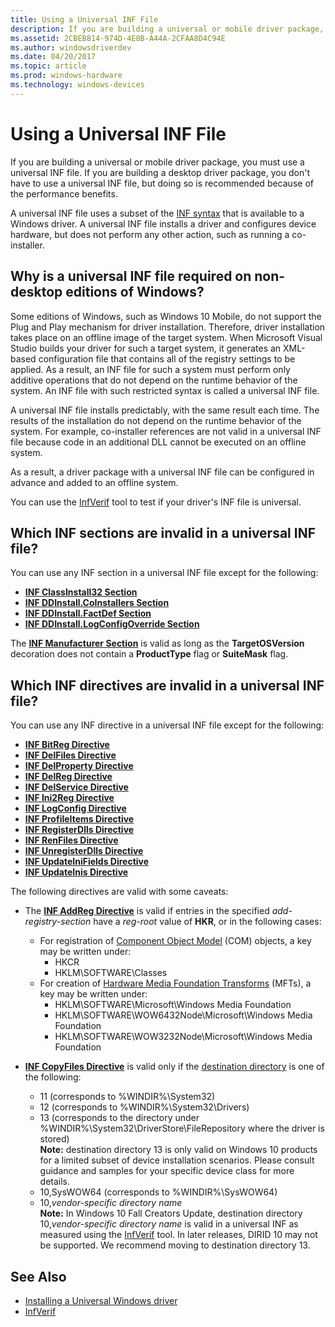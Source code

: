 ```yaml
---
title: Using a Universal INF File
description: If you are building a universal or mobile driver package, you must use a universal INF file.
ms.assetid: 2CBEB814-974D-4E8B-A44A-2CFAA8D4C94E
ms.author: windowsdriverdev
ms.date: 04/20/2017
ms.topic: article
ms.prod: windows-hardware
ms.technology: windows-devices
---
```


# Using a Universal INF File

If you are building a universal or mobile driver package, you must use a universal INF file. If you are building a desktop driver package, you don't have to use a universal INF file, but doing so is recommended because of the performance benefits.

A universal INF file uses a subset of the [INF syntax](inf-file-sections-and-directives.md) that is available to a Windows driver. A universal INF file installs a driver and configures device hardware, but does not perform any other action, such as running a co-installer.

## Why is a universal INF file required on non-desktop editions of Windows?

Some editions of Windows, such as Windows 10 Mobile, do not support the Plug and Play mechanism for driver installation. Therefore, driver installation takes place on an offline image of the target system. When Microsoft Visual Studio builds your driver for such a target system, it generates an XML-based configuration file that contains all of the registry settings to be applied. As a result, an INF file for such a system must perform only additive operations that do not depend on the runtime behavior of the system. An INF file with such restricted syntax is called a universal INF file.

A universal INF file installs predictably, with the same result each time. The results of the installation do not depend on the runtime behavior of the system. For example, co-installer references are not valid in a universal INF file because code in an additional DLL cannot be executed on an offline system.

As a result, a driver package with a universal INF file can be configured in advance and added to an offline system.

You can use the [InfVerif](../devtest/infverif.md) tool to test if your driver's INF file is universal.

## Which INF sections are invalid in a universal INF file?

You can use any INF section in a universal INF file except for the following:

-   [**INF ClassInstall32 Section**](inf-classinstall32-section.md)
-   [**INF DDInstall.CoInstallers Section**](inf-ddinstall-coinstallers-section.md)
-   [**INF DDInstall.FactDef Section**](inf-ddinstall-factdef-section.md)
-   [**INF DDInstall.LogConfigOverride Section**](inf-ddinstall-logconfigoverride-section.md)

The [**INF Manufacturer Section**](inf-manufacturer-section.md) is valid as long as the **TargetOSVersion** decoration does not contain a **ProductType** flag or **SuiteMask** flag.

## Which INF directives are invalid in a universal INF file?


You can use any INF directive in a universal INF file except for the following:

-   [**INF BitReg Directive**](inf-bitreg-directive.md)
-   [**INF DelFiles Directive**](inf-delfiles-directive.md)
-   [**INF DelProperty Directive**](inf-delproperty-directive.md)
-   [**INF DelReg Directive**](inf-delreg-directive.md)
-   [**INF DelService Directive**](inf-delservice-directive.md)
-   [**INF Ini2Reg Directive**](inf-ini2reg-directive.md)
-   [**INF LogConfig Directive**](inf-logconfig-directive.md)
-   [**INF ProfileItems Directive**](inf-profileitems-directive.md)
-   [**INF RegisterDlls Directive**](inf-registerdlls-directive.md)
-   [**INF RenFiles Directive**](inf-renfiles-directive.md)
-   [**INF UnregisterDlls Directive**](inf-unregisterdlls-directive.md)
-   [**INF UpdateIniFields Directive**](inf-updateinifields-directive.md)
-   [**INF UpdateInis Directive**](inf-updateinis-directive.md)

The following directives are valid with some caveats:

-   The [**INF AddReg Directive**](inf-addreg-directive.md) is valid if entries in the specified *add-registry-section* have a *reg-root* value of **HKR**, or in the following cases:
	-	For registration of [Component Object Model](https://msdn.microsoft.com/en-us/library/ee663262(v=vs.85).aspx) (COM) objects, a key may be written under:
		-	HKCR
		-	HKLM\SOFTWARE\Classes
	-	For creation of [Hardware Media Foundation Transforms](https://msdn.microsoft.com/en-us/library/windows/desktop/ms703138.aspx) (MFTs), a key may be written under:
		-	HKLM\SOFTWARE\Microsoft\Windows Media Foundation
		-	HKLM\SOFTWARE\WOW6432Node\Microsoft\Windows Media Foundation
		-	HKLM\SOFTWARE\WOW3232Node\Microsoft\Windows Media Foundation

-   [**INF CopyFiles Directive**](inf-copyfiles-directive.md) is valid only if the [destination directory](inf-destinationdirs-section.md) is one of the following:

    -   11 (corresponds to %WINDIR%\\System32)
    -   12 (corresponds to %WINDIR%\\System32\\Drivers)
    -   13 (corresponds to the directory under %WINDIR%\\System32\\DriverStore\\FileRepository where the driver is stored)  
        	**Note:** destination directory 13 is only valid on Windows 10 products for a limited subset of device installation scenarios. Please consult guidance and samples for your specific device class for more details.
    -   10,SysWOW64 (corresponds to %WINDIR%\\SysWOW64)
	-   10,*vendor-specific directory name*  
			**Note:** In Windows 10 Fall Creators Update, destination directory 10,*vendor-specific directory name* is valid in a universal INF as measured using the [InfVerif](../devtest/infverif.md) tool.  In later releases, DIRID 10 may not be supported.  We recommend moving to destination directory 13.

## See Also

* [Installing a Universal Windows driver](https://msdn.microsoft.com/windows-drivers/develop/installing_a_universal_driver)
* [InfVerif](https://msdn.microsoft.com/library/windows/hardware/dn929319)

